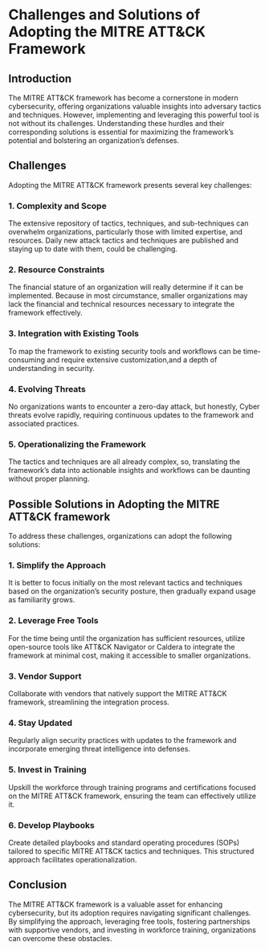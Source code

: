 <!DOCTYPE html>
<html lang="en">
<head>
    <meta charset="UTF-8">
    <meta name="viewport" content="width=device-width, initial-scale=1.0">
    <meta name="description" content="Explore the key challenges organizations face when adopting the MITRE ATT&CK framework and discover practical solutions to maximize its effectiveness in enhancing cybersecurity.">
    <meta name="keywords" content="MITRE ATT&CK, cybersecurity, cyber threat framework, security solutions, cyber defense, threat intelligence, operationalizing ATT&CK, adopting ATT&CK">
    <meta name="author" content="Cybersecurity Expert">
    <meta name="robots" content="index, follow">
    <meta name="googlebot" content="index, follow">
    <meta name="bingbot" content="index, follow">

    
</head>
<body>
    <h1>Challenges and Solutions of Adopting the MITRE ATT&CK Framework</h1>

<h2> Introduction </h2>
    <p>
        The MITRE ATT&CK framework has become a cornerstone in modern cybersecurity, offering organizations valuable insights into adversary tactics and techniques. 
        However, implementing and leveraging this powerful tool is not without its challenges. Understanding these hurdles and their corresponding solutions is essential 
        for maximizing the framework’s potential and bolstering an organization’s defenses.
    </p>

<h2>Challenges</h2>
    <p>Adopting the MITRE ATT&CK framework presents several key challenges:</p>

<h3>1. Complexity and Scope</h3>
    <p>The extensive repository of tactics, techniques, and sub-techniques can overwhelm organizations, particularly those with limited expertise, and resources. Daily new attack tactics and techniques are published and staying up to date with them, could be challenging.</p>

<h3>2. Resource Constraints</h3>
    <p>The financial stature of an organization will really determine if it can be implemented. Because in most circumstance, smaller organizations may lack the financial and technical resources necessary to integrate the framework effectively.</p>

<h3>3. Integration with Existing Tools</h3>
    <p>To map the framework to existing security tools and workflows can be time-consuming and require extensive customization,and a depth of understanding in security.</p>

<h3>4. Evolving Threats</h3>
    <p>No organizations wants to encounter a zero-day attack, but honestly, Cyber threats evolve rapidly, requiring continuous updates to the framework and associated practices.</p>


<h3>5. Operationalizing the Framework</h3>
    <p>The tactics and techniques are all already complex, so, translating the framework’s data into actionable insights and workflows can be daunting without proper planning.</p>

<h2>Possible Solutions in Adopting the MITRE ATT&CK framework</h2>
    <p>To address these challenges, organizations can adopt the following solutions:</p>

<h3>1. Simplify the Approach</h3>
    <p>It is better to focus initially on the most relevant tactics and techniques based on the organization’s security posture, then gradually expand usage as familiarity grows.</p>

<h3>2. Leverage Free Tools</h3>
    <p>For the time being until the organization has sufficient resources, utilize open-source tools like ATT&CK Navigator or Caldera to integrate the framework at minimal cost, making it accessible to smaller organizations.</p>

<h3>3. Vendor Support</h3>
    <p>Collaborate with vendors that natively support the MITRE ATT&CK framework, streamlining the integration process.</p>

<h3>4. Stay Updated</h3>
    <p>Regularly align security practices with updates to the framework and incorporate emerging threat intelligence into defenses.</p>

<h3>5. Invest in Training</h3>
    <p>Upskill the workforce through training programs and certifications focused on the MITRE ATT&CK framework, ensuring the team can effectively utilize it.</p>

<h3>6. Develop Playbooks</h3>
    <p>Create detailed playbooks and standard operating procedures (SOPs) tailored to specific MITRE ATT&CK tactics and techniques. This structured approach facilitates operationalization.</p>

<h2>Conclusion</h2>
<p>
    The MITRE ATT&CK framework is a valuable asset for enhancing cybersecurity, but its adoption requires navigating significant challenges. By simplifying the approach, leveraging free tools, fostering partnerships with supportive vendors, and investing in workforce training, organizations can overcome these obstacles. 
    
</p>
</body>
</html>
